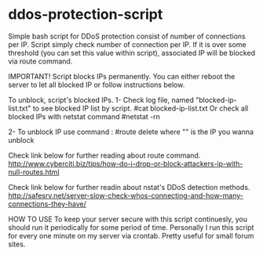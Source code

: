 # ddos-protection-script
Simple bash script for DDoS protection consist of number of connections per IP. Script simply check number of connection per IP. If it is over some threshold (you can set this value within script), associated IP will be blocked via route command. 

IMPORTANT!
Script blocks IPs permanently. You can either reboot the server to let all blocked IP or follow instructions below.

To unblock, script's blocked IPs.
1- Check log file, named "blocked-ip-list.txt" to see blocked IP list by script.
  #cat blocked-ip-list.txt
Or check all blocked IPs with netstat command
  #netstat -rn

2- To unblock IP use command :
  #route delete <blocked-ip>
where "<blocked-ip>" is the IP you wanna unblock

Check link below for further reading about route command.
http://www.cyberciti.biz/tips/how-do-i-drop-or-block-attackers-ip-with-null-routes.html

Check link below for further readin about nstat's DDoS detection methods.
http://safesrv.net/server-slow-check-whos-connecting-and-how-many-connections-they-have/

HOW TO USE 
To keep your server secure with this script continuesly, you should run it periodically for some period of time. 
Personally I run this script for every one minute on my server via crontab. Pretty useful for small forum sites.

